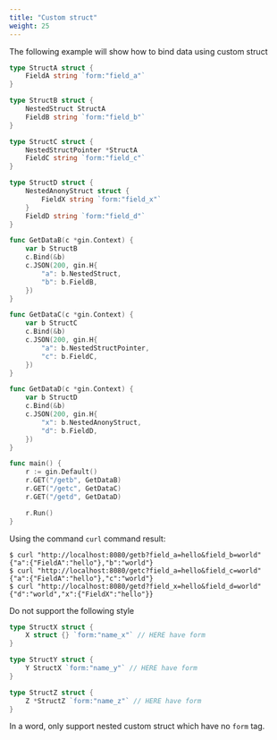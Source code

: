 ```yaml
---
title: "Custom struct"
weight: 25
---
```

The following example will show how to bind data using custom struct

```go
type StructA struct {
	FieldA string `form:"field_a"`
}

type StructB struct {
	NestedStruct StructA
	FieldB string `form:"field_b"`
}

type StructC struct {
	NestedStructPointer *StructA
	FieldC string `form:"field_c"`
}

type StructD struct {
	NestedAnonyStruct struct {
		FieldX string `form:"field_x"`
	}
	FieldD string `form:"field_d"`
}

func GetDataB(c *gin.Context) {
	var b StructB
	c.Bind(&b)
	c.JSON(200, gin.H{
		"a": b.NestedStruct,
		"b": b.FieldB,
	})
}

func GetDataC(c *gin.Context) {
	var b StructC
	c.Bind(&b)
	c.JSON(200, gin.H{
		"a": b.NestedStructPointer,
		"c": b.FieldC,
	})
}

func GetDataD(c *gin.Context) {
	var b StructD
	c.Bind(&b)
	c.JSON(200, gin.H{
		"x": b.NestedAnonyStruct,
		"d": b.FieldD,
	})
}

func main() {
	r := gin.Default()
	r.GET("/getb", GetDataB)
	r.GET("/getc", GetDataC)
	r.GET("/getd", GetDataD)

	r.Run()
}
```

Using the command `curl` command result:

```
$ curl "http://localhost:8080/getb?field_a=hello&field_b=world"
{"a":{"FieldA":"hello"},"b":"world"}
$ curl "http://localhost:8080/getc?field_a=hello&field_c=world"
{"a":{"FieldA":"hello"},"c":"world"}
$ curl "http://localhost:8080/getd?field_x=hello&field_d=world"
{"d":"world","x":{"FieldX":"hello"}}
```

<div class="warning">Do not support the following style</div>

```go
type StructX struct {
	X struct {} `form:"name_x"` // HERE have form
}

type StructY struct {
	Y StructX `form:"name_y"` // HERE have form
}

type StructZ struct {
	Z *StructZ `form:"name_z"` // HERE have form
}
```

In a word, only support nested custom struct which have no `form` tag.
